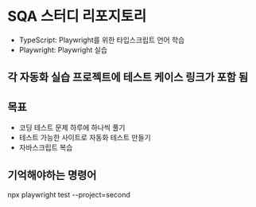 # SQA 스터디 리포지토리

- TypeScript: Playwright를 위한 타입스크립트 언어 학습
- Playwright: Playwright 실습

## 각 자동화 실습 프로젝트에 테스트 케이스 링크가 포함 됨

## 목표

- 코딩 테스트 문제 하루에 하나씩 풀기
- 테스트 가능한 사이트로 자동화 테스트 만들기
- 자바스크립트 복습

## 기억해야하는 명령어

npx playwright test --project=second
